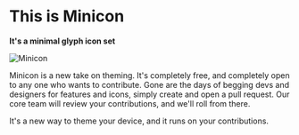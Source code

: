 # This is Minicon
**It's a minimal glyph icon set**

![Minicon](https://raw.githubusercontent.com/MiniconGlyphs/miniconglyphs/master/depictions/native/screenshots/banner-11-pro-with-smoke.png)

Minicon is a new take on theming. It's completely free, and completely open to any one who wants to contribute. Gone are the days of begging devs and designers for features and icons, simply create and open a pull request. Our core team will review your contributions, and we'll roll from there.

It's a new way to theme your device, and it runs on your contributions.
